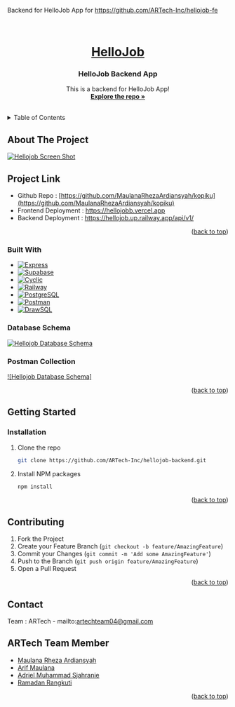 Backend for HelloJob App for https://github.com/ARTech-Inc/hellojob-fe

<a name="hellojob-top"></a>
<br />
<div align="center">
  <a href="https://hellojobb.vercel.app/">
    <h1>HelloJob</h1>
  </a>

  <h3 align="center">HelloJob Backend App</h3>

  <p align="center">
    This is a backend for HelloJob App!
    <br />
    <a href="https://github.com/ARTech-Inc/hellojob-backend"><strong>Explore the repo »</strong></a>
    <br />
    <br />
  </p>
</div>

<!-- TABLE OF CONTENTS -->
<details>
  <summary>Table of Contents</summary>
  <ol>
    <li>
      <a href="#about-the-project">About The Project</a>
      <ul>
        <li><a href="#built-with">Built With</a></li>
      </ul>
    </li>
    <li>
      <a href="#getting-started">Getting Started</a>
      <ul>
        <li><a href="#installation">Installation</a></li>
      </ul>
    </li>
    <li><a href="#contributing">Contributing</a></li>
    <li><a href="#contact">Contact</a></li>
  </ol>
</details>


<!-- ABOUT THE PROJECT -->
## About The Project

[![Hellojob Screen Shot][product-screenshot]](https://hellojobb.vercel.app/)


## Project Link
* Github Repo : [https://github.com/MaulanaRhezaArdiansyah/kopiku](https://github.com/MaulanaRhezaArdiansyah/kopiku)
* Frontend Deployment : https://hellojobb.vercel.app
* Backend Deployment : https://hellojob.up.railway.app/api/v1/

<p align="right">(<a href="#hellojob-top">back to top</a>)</p>



### Built With

* [![Express][Express.js]][Express-url]
* [![Supabase][Supabase]][Supabase-url]
* [![Cyclic][Cyclic]][Cyclic-url]
* [![Railway][Railway]][Railway-url]
* [![PostgreSQL][PostgreSQL]][PostgreSQL-url]
* [![Postman][Postman]][Postman-url]
* [![DrawSQL][DrawSQL]][Drawsql-url]


### Database Schema

[![Hellojob Database Schema][hellojob-db-schema]](https://drawsql.app/teams/artech/diagrams/hellojob-app)


### Postman Collection

[![Hellojob Database Schema]](https://documenter.getpostman.com/view/23895523/2s935kN58Q)



<p align="right">(<a href="#hellojob-top">back to top</a>)</p>



<!-- GETTING STARTED -->
## Getting Started


### Installation

1. Clone the repo
   ```sh
   git clone https://github.com/ARTech-Inc/hellojob-backend.git
   ```
2. Install NPM packages
   ```sh
   npm install
   ```

<p align="right">(<a href="#hellojob-top">back to top</a>)</p>



<!-- CONTRIBUTING -->
## Contributing

1. Fork the Project
2. Create your Feature Branch (`git checkout -b feature/AmazingFeature`)
3. Commit your Changes (`git commit -m 'Add some AmazingFeature'`)
4. Push to the Branch (`git push origin feature/AmazingFeature`)
5. Open a Pull Request

<p align="right">(<a href="#hellojob-top">back to top</a>)</p>



<!-- CONTACT -->
## Contact

Team : ARTech - mailto:artechteam04@gmail.com



<!-- ARTECH TEAM -->
## ARTech Team Member
* <a href="https://github.com/MaulanaRhezaArdiansyah">Maulana Rheza Ardiansyah</a>
* <a href="https://github.com/ariffmaulana">Arif Maulana</a>
* <a href="https://github.com/AdrielMS">Adriel Muhammad Sjahranie</a>
* <a href="https://github.com/RamadanRangkutii">Ramadan Rangkuti</a>


<p align="right">(<a href="#kopiku-top">back to top</a>)</p>


<!-- LINKS -->
[product-screenshot]: https://hellojob.up.railway.app/images/hellojob-landing-2.png
[hellojob-db-schema]: https://hellojob.up.railway.app/images/db-schema.png
[Express.js]: https://img.shields.io/badge/Express.js-20232A?style=for-the-badge&logo=express&logoColor=61DAFB
[Express-url]: https://expressjs.com/
[Supabase]: https://img.shields.io/badge/Supabase-20232A?style=for-the-badge&logo=supabase&logoColor=61DAFB
[Supabase-url]: https://supabase.com/
[Cyclic]: https://img.shields.io/badge/Cyclic.sh-20232A?style=for-the-badge&logo=cyclic.sh&logoColor=61DAFB
[Cyclic-url]: http://www.cyclic.sh/
[Railway]: https://img.shields.io/badge/Railway-20232A?style=for-the-badge&logo=railway&logoColor=61DAFB
[Railway-url]: http://www.railway.app/
[PostgreSQL]: https://img.shields.io/badge/PostgreSQL-20232A?style=for-the-badge&logo=postgresql&logoColor=61DAFB
[PostgreSQL-url]: https://www.postgresql.org/
[Postman]: https://img.shields.io/badge/Postman-20232A?style=for-the-badge&logo=postman&logoColor=61DAFB
[Postman-url]: https://www.postman.com/
[DrawSQL]: https://img.shields.io/badge/Drawsql-20232A?style=for-the-badge&logo=drawsql&logoColor=61DAFB
[Drawsql-url]: https://drawsql.app/

